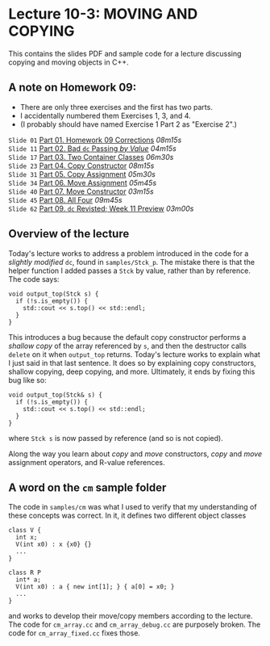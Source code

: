 # Lecture 10-3: MOVING AND COPYING

This contains the slides PDF and sample code for a lecture
discussing copying and moving objects in C++.

## A note on Homework 09:

* There are only three exercises and the first has two parts.
* I accidentally numbered them Exercises 1, 3, and 4.
* (I probably should have named Exercise 1 Part 2 as "Exercise 2".)

`Slide 01` [Part 01. Homework 09 Corrections](https://ensemble.reed.edu/Watch/Qi3p4N9M) *08m15s*  
`Slide 11` [Part 02. Bad `dc` Passing *by Value*](https://ensemble.reed.edu/Watch/Yr6s8TLt) *04m15s*  
`Slide 17` [Part 03. Two Container Classes](https://ensemble.reed.edu/Watch/Hb34RxEc) *06m30s*  
`Slide 23` [Part 04. Copy Constructor](https://ensemble.reed.edu/Watch/b9RNg56G) *08m15s*  
`Slide 31` [Part 05. Copy Assignment](https://ensemble.reed.edu/Watch/q9GRz78P) *05m30s*  
`Slide 34` [Part 06. Move Assignment](https://ensemble.reed.edu/Watch/a7M2Lie3) *05m45s*  
`Slide 40` [Part 07. Move Constructor](https://ensemble.reed.edu/Watch/t8P7Ejp6) *03m15s*  
`Slide 45` [Part 08. All Four](https://ensemble.reed.edu/Watch/q5NMw37A) *09m45s*  
`Slide 62` [Part 09. `dc` Revisted; Week 11 Preview](https://ensemble.reed.edu/Watch/p4F3CoGs) *03m00s*  


## Overview of the lecture

Today's lecture works to address a problem introduced in the code
for a *slightly modified* `dc`, found in `samples/Stck_p`. The
mistake there is that the helper function I added passes a `Stck` by
value, rather than by reference. The code says:

    void output_top(Stck s) {
      if (!s.is_empty()) {
        std::cout << s.top() << std::endl;
      }
    }

This introduces a bug because the default copy constructor performs
a *shallow copy* of the array referenced by `s`, and then the 
destructor calls `delete` on it when `output_top` returns. Today's
lecture works to explain what I just said in that last sentence.
It does so by explaining copy constructors, shallow copying, deep
copying, and more. Ultimately, it ends by fixing this bug like so:

    void output_top(Stck& s) {
      if (!s.is_empty()) {
        std::cout << s.top() << std::endl;
      }
    }

where `Stck s` is now passed by reference (and so is not copied).

Along the way you learn about *copy* and *move* constructors,
*copy* and *move* assignment operators, and R-value references.

## A word on the `cm` sample folder

The code in `samples/cm` was what I used to verify that my
understanding of these concepts was correct. In it, it defines
two different object classes

    class V {
      int x;
      V(int x0) : x {x0} {}
      ...
    }
 
    class R P
      int* a;
      V(int x0) : a { new int[1]; } { a[0] = x0; }
      ...
    }

and works to develop their move/copy members according to the
lecture. The code for `cm_array.cc` and `cm_array_debug.cc` are
purposely broken. The code for `cm_array_fixed.cc` fixes those.



